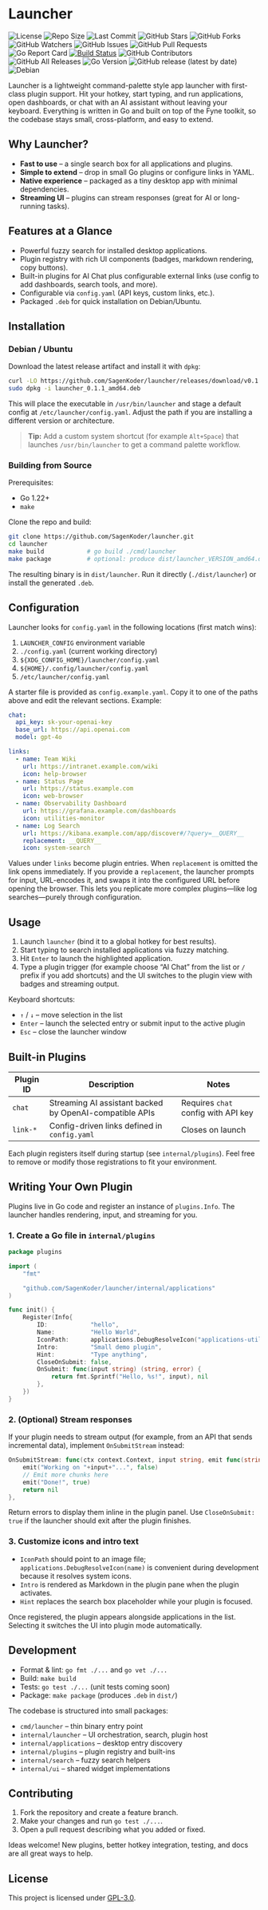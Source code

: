 # Launcher

![License](https://img.shields.io/github/license/SagenKoder/launcher)
![Repo Size](https://img.shields.io/github/repo-size/SagenKoder/launcher)
![Last Commit](https://img.shields.io/github/last-commit/SagenKoder/launcher)
![GitHub Stars](https://img.shields.io/github/stars/SagenKoder/launcher?style=social)
![GitHub Forks](https://img.shields.io/github/forks/SagenKoder/launcher?style=social)
![GitHub Watchers](https://img.shields.io/github/watchers/SagenKoder/launcher?style=social)
![GitHub Issues](https://img.shields.io/github/issues/SagenKoder/launcher)
![GitHub Pull Requests](https://img.shields.io/github/issues-pr/SagenKoder/launcher)
![Go Report Card](https://goreportcard.com/badge/github.com/SagenKoder/launcher)
[![Build Status](https://github.com/SagenKoder/launcher/actions/workflows/release.yml/badge.svg)](https://github.com/SagenKoder/launcher/actions/workflows/release.yml)
![GitHub Contributors](https://img.shields.io/github/contributors/SagenKoder/launcher)
![GitHub All Releases](https://img.shields.io/github/downloads/SagenKoder/launcher/total)
![Go Version](https://img.shields.io/github/go-mod/go-version/SagenKoder/launcher)
![GitHub release (latest by date)](https://img.shields.io/github/v/release/SagenKoder/launcher)
![Debian](https://img.shields.io/badge/Debian-A81D33?style=for-the-badge&logo=debian&logoColor=white)

Launcher is a lightweight command-palette style app launcher with first-class plugin support. Hit your hotkey, start typing, and run applications, open dashboards, or chat with an AI assistant without leaving your keyboard. Everything is written in Go and built on top of the Fyne toolkit, so the codebase stays small, cross-platform, and easy to extend.

## Why Launcher?

- **Fast to use** – a single search box for all applications and plugins.
- **Simple to extend** – drop in small Go plugins or configure links in YAML.
- **Native experience** – packaged as a tiny desktop app with minimal dependencies.
- **Streaming UI** – plugins can stream responses (great for AI or long-running tasks).

## Features at a Glance

- Powerful fuzzy search for installed desktop applications.
- Plugin registry with rich UI components (badges, markdown rendering, copy buttons).
- Built-in plugins for AI Chat plus configurable external links (use config to add dashboards, search tools, and more).
- Configurable via `config.yaml` (API keys, custom links, etc.).
- Packaged `.deb` for quick installation on Debian/Ubuntu.

## Installation

### Debian / Ubuntu

Download the latest release artifact and install it with `dpkg`:

```bash
curl -LO https://github.com/SagenKoder/launcher/releases/download/v0.1.1/launcher_0.1.1_amd64.deb
sudo dpkg -i launcher_0.1.1_amd64.deb
```

This will place the executable in `/usr/bin/launcher` and stage a default config at `/etc/launcher/config.yaml`. Adjust the path if you are installing a different version or architecture.

> **Tip:** Add a custom system shortcut (for example `Alt+Space`) that launches `/usr/bin/launcher` to get a command palette workflow.

### Building from Source

Prerequisites:

- Go 1.22+
- `make`

Clone the repo and build:

```bash
git clone https://github.com/SagenKoder/launcher.git
cd launcher
make build            # go build ./cmd/launcher
make package          # optional: produce dist/launcher_VERSION_amd64.deb
```

The resulting binary is in `dist/launcher`. Run it directly (`./dist/launcher`) or install the generated `.deb`.

## Configuration

Launcher looks for `config.yaml` in the following locations (first match wins):

1. `LAUNCHER_CONFIG` environment variable
2. `./config.yaml` (current working directory)
3. `${XDG_CONFIG_HOME}/launcher/config.yaml`
4. `${HOME}/.config/launcher/config.yaml`
5. `/etc/launcher/config.yaml`

A starter file is provided as `config.example.yaml`. Copy it to one of the paths above and edit the relevant sections. Example:

```yaml
chat:
  api_key: sk-your-openai-key
  base_url: https://api.openai.com
  model: gpt-4o

links:
  - name: Team Wiki
    url: https://intranet.example.com/wiki
    icon: help-browser
  - name: Status Page
    url: https://status.example.com
    icon: web-browser
  - name: Observability Dashboard
    url: https://grafana.example.com/dashboards
    icon: utilities-monitor
  - name: Log Search
    url: https://kibana.example.com/app/discover#/?query=__QUERY__
    replacement: __QUERY__
    icon: system-search
```

Values under `links` become plugin entries. When `replacement` is omitted the link opens immediately. If you provide a `replacement`, the launcher prompts for input, URL-encodes it, and swaps it into the configured URL before opening the browser. This lets you replicate more complex plugins—like log searches—purely through configuration.

## Usage

1. Launch `launcher` (bind it to a global hotkey for best results).
2. Start typing to search installed applications via fuzzy matching.
3. Hit `Enter` to launch the highlighted application.
4. Type a plugin trigger (for example choose “AI Chat” from the list or `/` prefix if you add shortcuts) and the UI switches to the plugin view with badges and streaming output.

Keyboard shortcuts:

- `↑` / `↓` – move selection in the list
- `Enter` – launch the selected entry or submit input to the active plugin
- `Esc` – close the launcher window

## Built-in Plugins

| Plugin ID | Description | Notes |
|-----------|-------------|-------|
| `chat` | Streaming AI assistant backed by OpenAI-compatible APIs | Requires `chat` config with API key | 
| `link-*` | Config-driven links defined in `config.yaml` | Closes on launch |

Each plugin registers itself during startup (see `internal/plugins`). Feel free to remove or modify those registrations to fit your environment.

## Writing Your Own Plugin

Plugins live in Go code and register an instance of `plugins.Info`. The launcher handles rendering, input, and streaming for you.

### 1. Create a Go file in `internal/plugins`

```go
package plugins

import (
    "fmt"

    "github.com/SagenKoder/launcher/internal/applications"
)

func init() {
    Register(Info{
        ID:            "hello",
        Name:          "Hello World",
        IconPath:      applications.DebugResolveIcon("applications-utilities"),
        Intro:         "Small demo plugin",
        Hint:          "Type anything",
        CloseOnSubmit: false,
        OnSubmit: func(input string) (string, error) {
            return fmt.Sprintf("Hello, %s!", input), nil
        },
    })
}
```

### 2. (Optional) Stream responses

If your plugin needs to stream output (for example, from an API that sends incremental data), implement `OnSubmitStream` instead:

```go
OnSubmitStream: func(ctx context.Context, input string, emit func(string, bool)) error {
    emit("Working on "+input+"...", false)
    // Emit more chunks here
    emit("Done!", true)
    return nil
},
```

Return errors to display them inline in the plugin panel. Use `CloseOnSubmit: true` if the launcher should exit after the plugin finishes.

### 3. Customize icons and intro text

- `IconPath` should point to an image file; `applications.DebugResolveIcon(name)` is convenient during development because it resolves system icons.
- `Intro` is rendered as Markdown in the plugin pane when the plugin activates.
- `Hint` replaces the search box placeholder while your plugin is focused.

Once registered, the plugin appears alongside applications in the list. Selecting it switches the UI into plugin mode automatically.

## Development

- Format & lint: `go fmt ./...` and `go vet ./...`
- Build: `make build`
- Tests: `go test ./...` (unit tests coming soon)
- Package: `make package` (produces `.deb` in `dist/`)

The codebase is structured into small packages:

- `cmd/launcher` – thin binary entry point
- `internal/launcher` – UI orchestration, search, plugin host
- `internal/applications` – desktop entry discovery
- `internal/plugins` – plugin registry and built-ins
- `internal/search` – fuzzy search helpers
- `internal/ui` – shared widget implementations

## Contributing

1. Fork the repository and create a feature branch.
2. Make your changes and run `go test ./...`.
3. Open a pull request describing what you added or fixed.

Ideas welcome! New plugins, better hotkey integration, testing, and docs are all great ways to help.

## License

This project is licensed under [GPL-3.0](LICENSE).
